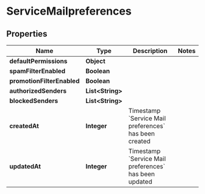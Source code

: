 

# ServiceMailpreferences


## Properties

| Name | Type | Description | Notes |
|------------ | ------------- | ------------- | -------------|
|**defaultPermissions** | **Object** |  |  |
|**spamFilterEnabled** | **Boolean** |  |  |
|**promotionFilterEnabled** | **Boolean** |  |  |
|**authorizedSenders** | **List&lt;String&gt;** |  |  |
|**blockedSenders** | **List&lt;String&gt;** |  |  |
|**createdAt** | **Integer** | Timestamp &#x60;Service Mail preferences&#x60; has been created |  |
|**updatedAt** | **Integer** | Timestamp &#x60;Service Mail preferences&#x60; has been updated |  |



